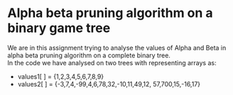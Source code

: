# Alpha beta pruning algorithm on a binary game tree
We are in this assignment trying to analyse the values of Alpha and Beta in alpha beta pruning algorithm on a complete binary tree.
<br>
In the code we have analysed on two trees with representing arrays as:
- values1[ ] = {1,2,3,4,5,6,7,8,9}
- values2[ ] = {-3,7,4,-99,4,6,78,32,-10,11,49,12, 57,700,15,-16,17}
